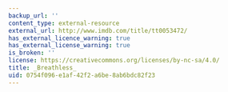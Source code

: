 ```yaml
---
backup_url: ''
content_type: external-resource
external_url: http://www.imdb.com/title/tt0053472/
has_external_licence_warning: true
has_external_license_warning: true
is_broken: ''
license: https://creativecommons.org/licenses/by-nc-sa/4.0/
title: _Breathless_
uid: 0754f096-e1af-42f2-a6be-8ab6bdc82f23
---
```

